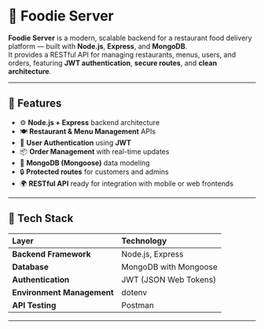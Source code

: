 # 🍔 Foodie Server

**Foodie Server** is a modern, scalable backend for a restaurant food delivery platform — built with **Node.js**, **Express**, and **MongoDB**.  
It provides a RESTful API for managing restaurants, menus, users, and orders, featuring **JWT authentication**, **secure routes**, and **clean architecture**.

---

## 🚀 Features

- ⚙️ **Node.js + Express** backend architecture  
- 🍽️ **Restaurant & Menu Management** APIs  
- 👥 **User Authentication** using **JWT**  
- 📦 **Order Management** with real-time updates  
- 🧾 **MongoDB (Mongoose)** data modeling  
- 🔒 **Protected routes** for customers and admins  
- 🌍 **RESTful API** ready for integration with mobile or web frontends  

---

## 🧰 Tech Stack

| Layer | Technology |
|:------|:------------|
| **Backend Framework** | Node.js, Express |
| **Database** | MongoDB with Mongoose |
| **Authentication** | JWT (JSON Web Tokens) |
| **Environment Management** | dotenv |
| **API Testing** | Postman |

---


